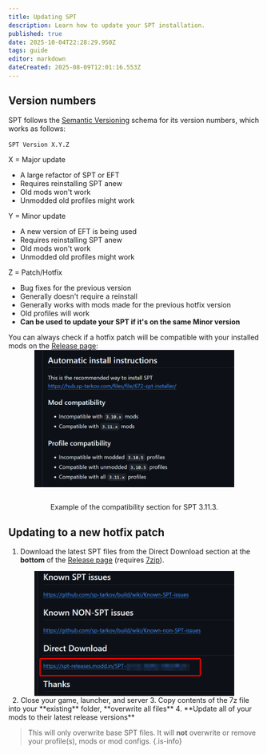 ```yaml
---
title: Updating SPT
description: Learn how to update your SPT installation.
published: true
date: 2025-10-04T22:28:29.950Z
tags: guide
editor: markdown
dateCreated: 2025-08-09T12:01:16.553Z
---
```


## Version numbers
SPT follows the [Semantic Versioning](https://semver.org/) schema for its version numbers, which works as follows:

`SPT Version X.Y.Z`

X = Major update
- A large refactor of SPT or EFT
- Requires reinstalling SPT anew
- Old mods won't work
- Unmodded old profiles might work

Y = Minor update
- A new version of EFT is being used
- Requires reinstalling SPT anew
- Old mods won't work
- Unmodded old profiles might work

Z = Patch/Hotfix
- Bug fixes for the previous version
- Generally doesn't require a reinstall
- Generally works with mods made for the previous hotfix version
- Old profiles will work
- **Can be used to update your SPT if it's on the same Minor version**

You can always check if a hotfix patch will be compatible with your installed mods on the [Release page](<https://github.com/sp-tarkov/build/releases/latest>):
&nbsp;
<img src="/patch_compat.png" alt="Direct Download" width=400 style="display: block; margin: 0 auto;">
&nbsp;
<div style='text-align: center;'>
Example of the compatibility section for SPT 3.11.3.
</div>

## Updating to a new hotfix patch

1. Download the latest SPT files from the Direct Download section at the **bottom** of the [Release page](<https://github.com/sp-tarkov/build/releases/latest>) (requires [7zip](https://www.7-zip.org/)).
&nbsp;
<img src="/direct_download.png" alt="Direct Download" width=400 style="display: block; margin: 0 auto;">
&nbsp;
2. Close your game, launcher, and server
3. Copy contents of the 7z file into your **existing** folder, **overwrite all files**
4. **Update all of your mods to their latest release versions**

> This will only overwrite base SPT files. It will __not__ overwrite or remove your profile(s), mods or mod configs.
{.is-info}
